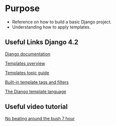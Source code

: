 # Purpose

- Reference on how to build a basic Django project.
- Understanding how to apply templates.

## Useful Links Django 4.2

[Django documentation](https://docs.djangoproject.com/en/4.2/)

[Templates overview](https://docs.djangoproject.com/en/4.2/topics/templates/)

[Templates topic guide](https://docs.djangoproject.com/en/4.2/ref/templates/)

[Built-in template tags and filters](https://docs.djangoproject.com/en/4.2/ref/templates/builtins/#ref-templates-builtins-tags)

[The Django template language](https://docs.djangoproject.com/en/4.2/ref/templates/language/#template-inheritance)

## Useful video tutorial

[No beating around the bush 7 hour](https://www.youtube.com/watch?v=PtQiiknWUcI)
